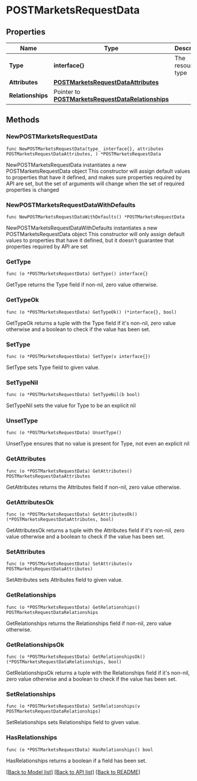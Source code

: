 # POSTMarketsRequestData

## Properties

Name | Type | Description | Notes
------------ | ------------- | ------------- | -------------
**Type** | **interface{}** | The resource&#39;s type | 
**Attributes** | [**POSTMarketsRequestDataAttributes**](POSTMarketsRequestDataAttributes.md) |  | 
**Relationships** | Pointer to [**POSTMarketsRequestDataRelationships**](POSTMarketsRequestDataRelationships.md) |  | [optional] 

## Methods

### NewPOSTMarketsRequestData

`func NewPOSTMarketsRequestData(type_ interface{}, attributes POSTMarketsRequestDataAttributes, ) *POSTMarketsRequestData`

NewPOSTMarketsRequestData instantiates a new POSTMarketsRequestData object
This constructor will assign default values to properties that have it defined,
and makes sure properties required by API are set, but the set of arguments
will change when the set of required properties is changed

### NewPOSTMarketsRequestDataWithDefaults

`func NewPOSTMarketsRequestDataWithDefaults() *POSTMarketsRequestData`

NewPOSTMarketsRequestDataWithDefaults instantiates a new POSTMarketsRequestData object
This constructor will only assign default values to properties that have it defined,
but it doesn't guarantee that properties required by API are set

### GetType

`func (o *POSTMarketsRequestData) GetType() interface{}`

GetType returns the Type field if non-nil, zero value otherwise.

### GetTypeOk

`func (o *POSTMarketsRequestData) GetTypeOk() (*interface{}, bool)`

GetTypeOk returns a tuple with the Type field if it's non-nil, zero value otherwise
and a boolean to check if the value has been set.

### SetType

`func (o *POSTMarketsRequestData) SetType(v interface{})`

SetType sets Type field to given value.


### SetTypeNil

`func (o *POSTMarketsRequestData) SetTypeNil(b bool)`

 SetTypeNil sets the value for Type to be an explicit nil

### UnsetType
`func (o *POSTMarketsRequestData) UnsetType()`

UnsetType ensures that no value is present for Type, not even an explicit nil
### GetAttributes

`func (o *POSTMarketsRequestData) GetAttributes() POSTMarketsRequestDataAttributes`

GetAttributes returns the Attributes field if non-nil, zero value otherwise.

### GetAttributesOk

`func (o *POSTMarketsRequestData) GetAttributesOk() (*POSTMarketsRequestDataAttributes, bool)`

GetAttributesOk returns a tuple with the Attributes field if it's non-nil, zero value otherwise
and a boolean to check if the value has been set.

### SetAttributes

`func (o *POSTMarketsRequestData) SetAttributes(v POSTMarketsRequestDataAttributes)`

SetAttributes sets Attributes field to given value.


### GetRelationships

`func (o *POSTMarketsRequestData) GetRelationships() POSTMarketsRequestDataRelationships`

GetRelationships returns the Relationships field if non-nil, zero value otherwise.

### GetRelationshipsOk

`func (o *POSTMarketsRequestData) GetRelationshipsOk() (*POSTMarketsRequestDataRelationships, bool)`

GetRelationshipsOk returns a tuple with the Relationships field if it's non-nil, zero value otherwise
and a boolean to check if the value has been set.

### SetRelationships

`func (o *POSTMarketsRequestData) SetRelationships(v POSTMarketsRequestDataRelationships)`

SetRelationships sets Relationships field to given value.

### HasRelationships

`func (o *POSTMarketsRequestData) HasRelationships() bool`

HasRelationships returns a boolean if a field has been set.


[[Back to Model list]](../README.md#documentation-for-models) [[Back to API list]](../README.md#documentation-for-api-endpoints) [[Back to README]](../README.md)


